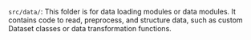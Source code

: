 `src/data/`: This folder is for data loading modules or data modules. It contains code to read, preprocess, and structure data, such as custom Dataset classes or data transformation functions.
